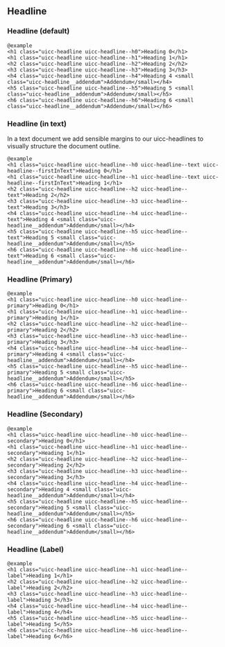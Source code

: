 ## Headline

### Headline (default)

    @example
    <h1 class="uicc-headline uicc-headline--h0">Heading 0</h1>
    <h1 class="uicc-headline uicc-headline--h1">Heading 1</h1>
    <h2 class="uicc-headline uicc-headline--h2">Heading 2</h2>
    <h3 class="uicc-headline uicc-headline--h3">Heading 3</h3>
    <h4 class="uicc-headline uicc-headline--h4">Heading 4 <small class="uicc-headline__addendum">Addendum</small></h4>
    <h5 class="uicc-headline uicc-headline--h5">Heading 5 <small class="uicc-headline__addendum">Addendum</small></h5>
    <h6 class="uicc-headline uicc-headline--h6">Heading 6 <small class="uicc-headline__addendum">Addendum</small></h6>

### Headline (in text)

In a text document we add sensible margins to our uicc-headlines to visually structure the document outline.

    @example
    <h1 class="uicc-headline uicc-headline--h0 uicc-headline--text uicc-headline--firstInText">Heading 0</h1>
    <h1 class="uicc-headline uicc-headline--h1 uicc-headline--text uicc-headline--firstInText">Heading 1</h1>
    <h2 class="uicc-headline uicc-headline--h2 uicc-headline--text">Heading 2</h2>
    <h3 class="uicc-headline uicc-headline--h3 uicc-headline--text">Heading 3</h3>
    <h4 class="uicc-headline uicc-headline--h4 uicc-headline--text">Heading 4 <small class="uicc-headline__addendum">Addendum</small></h4>
    <h5 class="uicc-headline uicc-headline--h5 uicc-headline--text">Heading 5 <small class="uicc-headline__addendum">Addendum</small></h5>
    <h6 class="uicc-headline uicc-headline--h6 uicc-headline--text">Heading 6 <small class="uicc-headline__addendum">Addendum</small></h6>

### Headline (Primary)
  
    @example
    <h1 class="uicc-headline uicc-headline--h0 uicc-headline--primary">Heading 0</h1>
    <h1 class="uicc-headline uicc-headline--h1 uicc-headline--primary">Heading 1</h1>
    <h2 class="uicc-headline uicc-headline--h2 uicc-headline--primary">Heading 2</h2>
    <h3 class="uicc-headline uicc-headline--h3 uicc-headline--primary">Heading 3</h3>
    <h4 class="uicc-headline uicc-headline--h4 uicc-headline--primary">Heading 4 <small class="uicc-headline__addendum">Addendum</small></h4>
    <h5 class="uicc-headline uicc-headline--h5 uicc-headline--primary">Heading 5 <small class="uicc-headline__addendum">Addendum</small></h5>
    <h6 class="uicc-headline uicc-headline--h6 uicc-headline--primary">Heading 6 <small class="uicc-headline__addendum">Addendum</small></h6>

### Headline (Secondary)
  
    @example
    <h1 class="uicc-headline uicc-headline--h0 uicc-headline--secondary">Heading 0</h1>
    <h1 class="uicc-headline uicc-headline--h1 uicc-headline--secondary">Heading 1</h1>
    <h2 class="uicc-headline uicc-headline--h2 uicc-headline--secondary">Heading 2</h2>
    <h3 class="uicc-headline uicc-headline--h3 uicc-headline--secondary">Heading 3</h3>
    <h4 class="uicc-headline uicc-headline--h4 uicc-headline--secondary">Heading 4 <small class="uicc-headline__addendum">Addendum</small></h4>
    <h5 class="uicc-headline uicc-headline--h5 uicc-headline--secondary">Heading 5 <small class="uicc-headline__addendum">Addendum</small></h5>
    <h6 class="uicc-headline uicc-headline--h6 uicc-headline--secondary">Heading 6 <small class="uicc-headline__addendum">Addendum</small></h6>

### Headline (Label)
  
    @example
    <h1 class="uicc-headline uicc-headline--h1 uicc-headline--label">Heading 1</h1>
    <h2 class="uicc-headline uicc-headline--h2 uicc-headline--label">Heading 2</h2>
    <h3 class="uicc-headline uicc-headline--h3 uicc-headline--label">Heading 3</h3>
    <h4 class="uicc-headline uicc-headline--h4 uicc-headline--label">Heading 4</h4>
    <h5 class="uicc-headline uicc-headline--h5 uicc-headline--label">Heading 5</h5>
    <h6 class="uicc-headline uicc-headline--h6 uicc-headline--label">Heading 6</h6>
